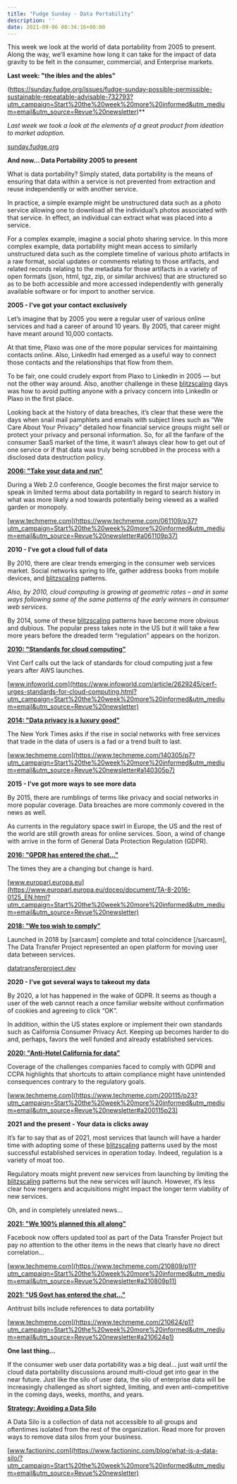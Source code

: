 ```yaml
---
title: "Fudge Sunday - Data Portability"
description: ''
date: 2021-09-06 00:34:16+00:00
---
```




This week we look at the world of data portability from 2005 to present. Along the way, we’ll examine how long it can take for the impact of data gravity to be felt in the consumer, commercial, and Enterprise markets.

 **Last week: "the ibles and the ables"**

(https://sunday.fudge.org/issues/fudge-sunday-possible-permissible-sustainable-repeatable-advisable-732793?utm_campaign=Start%20the%20week%20more%20informed&utm_medium=email&utm_source=Revue%20newsletter)**

*Last week we took a look at the elements of a great product from ideation to market adoption.*

[sunday.fudge.org](https://sunday.fudge.org/issues/fudge-sunday-possible-permissible-sustainable-repeatable-advisable-732793?utm_campaign=Start%20the%20week%20more%20informed&utm_medium=email&utm_source=Revue%20newsletter)

 **And now... Data Portability 2005 to present**

What is data portability? Simply stated, data portability is the means of ensuring that data within a service is not prevented from extraction and reuse independently or with another service.

In practice, a simple example might be unstructured data such as a photo service allowing one to download all the individual’s photos associated with that service. In effect, an individual can extract what was placed into a service.

For a complex example, imagine a social photo sharing service. In this more complex example, data portability might mean access to similarly unstructured data such as the complete timeline of various photo artifacts in a raw format, social updates or comments relating to those artifacts, and related records relating to the metadata for those artifacts in a variety of open formats (json, html, tgz, zip, or similar archives) that are structured so as to be both accessible and more accessed independently with generally available software or for import to another service.

 **2005 - I've got your contact exclusively**

Let’s imagine that by 2005 you were a regular user of various online services and had a career of around 10 years. By 2005, that career might have meant around 10,000 contacts.

At that time, Plaxo was one of the more popular services for maintaining contacts online. Also, LinkedIn had emerged as a useful way to connect those contacts and the relationships that flow from them.

To be fair, one could crudely export from Plaxo to LinkedIn in 2005 — but not the other way around. Also, another challenge in these [blitzscaling](https://hbr.org/2016/04/blitzscaling?utm_campaign=Start%20the%20week%20more%20informed&utm_medium=email&utm_source=Revue%20newsletter) days was how to avoid putting anyone with a privacy concern into LinkedIn or Plaxo in the first place.

Looking back at the history of data breaches, it’s clear that these were the days when snail mail pamphlets and emails with subject lines such as “We Care About Your Privacy” detailed how financial service groups might sell or protect your privacy and personal information. So, for all the fanfare of the consumer SaaS market of the time, it wasn’t always clear how to get out of one service or if that data was truly being scrubbed in the process with a disclosed data destruction policy.

**[2006: "Take your data and run"](https://www.techmeme.com/061109/p37?utm_campaign=Start%20the%20week%20more%20informed&utm_medium=email&utm_source=Revue%20newsletter#a061109p37)**

During a Web 2.0 conference, Google becomes the first major service to speak in limited terms about data portability in regard to search history in what was more likely a nod towards potentially being viewed as a walled garden or monopoly.

[www.techmeme.com](https://www.techmeme.com/061109/p37?utm_campaign=Start%20the%20week%20more%20informed&utm_medium=email&utm_source=Revue%20newsletter#a061109p37)

 **2010 - I've got a cloud full of data**

By 2010, there are clear trends emerging in the consumer web services market. Social networks spring to life, gather address books from mobile devices, and [blitzscaling](https://hbr.org/2016/04/blitzscaling?utm_campaign=Start%20the%20week%20more%20informed&utm_medium=email&utm_source=Revue%20newsletter) patterns.

*Also, by 2010, cloud computing is growing at geometric rates – and in some ways following some of the same patterns of the early winners in consumer web services.*

By 2014, some of these [blitzscaling](https://hbr.org/2016/04/blitzscaling?utm_campaign=Start%20the%20week%20more%20informed&utm_medium=email&utm_source=Revue%20newsletter) patterns have become more obvious and dubious. The popular press takes note in the US but it will take a few more years before the dreaded term “regulation” appears on the horizon.

**[2010: "Standards for cloud computing"](https://www.infoworld.com/article/2629245/cerf-urges-standards-for-cloud-computing.html?utm_campaign=Start%20the%20week%20more%20informed&utm_medium=email&utm_source=Revue%20newsletter)**

Vint Cerf calls out the lack of standards for cloud computing just a few years after AWS launches.

[www.infoworld.com](https://www.infoworld.com/article/2629245/cerf-urges-standards-for-cloud-computing.html?utm_campaign=Start%20the%20week%20more%20informed&utm_medium=email&utm_source=Revue%20newsletter)

**[2014: "Data privacy is a luxury good"](https://www.techmeme.com/140305/p7?utm_campaign=Start%20the%20week%20more%20informed&utm_medium=email&utm_source=Revue%20newsletter#a140305p7)**

The New York Times asks if the rise in social networks with free services that trade in the data of users is a fad or a trend built to last.

[www.techmeme.com](https://www.techmeme.com/140305/p7?utm_campaign=Start%20the%20week%20more%20informed&utm_medium=email&utm_source=Revue%20newsletter#a140305p7)

 **2015 - I've got more ways to see more data**

By 2015, there are rumblings of terms like privacy and social networks in more popular coverage. Data breaches are more commonly covered in the news as well.

As currents in the regulatory space swirl in Europe, the US and the rest of the world are still growth areas for online services. Soon, a wind of change with arrive in the form of General Data Protection Regulation (GDPR).

**[2016: "GPDR has entered the chat..."](https://www.europarl.europa.eu/doceo/document/TA-8-2016-0125_EN.html?utm_campaign=Start%20the%20week%20more%20informed&utm_medium=email&utm_source=Revue%20newsletter)**

The times they are a changing but change is hard.

[www.europarl.europa.eu](https://www.europarl.europa.eu/doceo/document/TA-8-2016-0125_EN.html?utm_campaign=Start%20the%20week%20more%20informed&utm_medium=email&utm_source=Revue%20newsletter)

**[2018: "We too wish to comply"](https://datatransferproject.dev/?utm_campaign=Start%20the%20week%20more%20informed&utm_medium=email&utm_source=Revue%20newsletter)**

Launched in 2018 by [sarcasm] complete and total coincidence [/sarcasm], The Data Transfer Project represented an open platform for moving user data between services.

[datatransferproject.dev](https://datatransferproject.dev/?utm_campaign=Start%20the%20week%20more%20informed&utm_medium=email&utm_source=Revue%20newsletter)

 **2020 - I've got several ways to takeout my data**

By 2020, a lot has happened in the wake of GDPR. It seems as though a user of the web cannot reach a once familiar website without confirmation of cookies and agreeing to click “OK”.

In addition, within the US states explore or implement their own standards such as California Consumer Privacy Act. Keeping up becomes harder to do and, perhaps, favors the well funded and already established services.

**[2020: "Anti-Hotel California for data"](https://www.techmeme.com/200115/p23?utm_campaign=Start%20the%20week%20more%20informed&utm_medium=email&utm_source=Revue%20newsletter#a200115p23)**

Coverage of the challenges companies faced to comply with GDPR and CCPA highlights that shortcuts to attain compliance might have unintended consequences contrary to the regulatory goals.

[www.techmeme.com](https://www.techmeme.com/200115/p23?utm_campaign=Start%20the%20week%20more%20informed&utm_medium=email&utm_source=Revue%20newsletter#a200115p23)

 **2021 and the present - Your data is clicks away**

It’s far to say that as of 2021, most services that launch will have a harder time with adopting some of these [blitzscaling](https://hbr.org/2016/04/blitzscaling?utm_campaign=Start%20the%20week%20more%20informed&utm_medium=email&utm_source=Revue%20newsletter) patterns used by the most successful established services in operation today. Indeed, regulation is a variety of moat too.

Regulatory moats might prevent new services from launching by limiting the [blitzscaling](https://hbr.org/2016/04/blitzscaling?utm_campaign=Start%20the%20week%20more%20informed&utm_medium=email&utm_source=Revue%20newsletter) patterns but the new services will launch. However, it’s less clear how mergers and acquisitions might impact the longer term viability of new services.

Oh, and in completely unrelated news…

**[2021: "We 100% planned this all along"](https://www.techmeme.com/210809/p11?utm_campaign=Start%20the%20week%20more%20informed&utm_medium=email&utm_source=Revue%20newsletter#a210809p11)**

Facebook now offers updated tool as part of the Data Transfer Project but pay no attention to the other items in the news that clearly have no direct correlation…

[www.techmeme.com](https://www.techmeme.com/210809/p11?utm_campaign=Start%20the%20week%20more%20informed&utm_medium=email&utm_source=Revue%20newsletter#a210809p11)

**[2021: "US Govt has entered the chat..."](https://www.techmeme.com/210624/p1?utm_campaign=Start%20the%20week%20more%20informed&utm_medium=email&utm_source=Revue%20newsletter#a210624p1)**

Antitrust bills include references to data portability

[www.techmeme.com](https://www.techmeme.com/210624/p1?utm_campaign=Start%20the%20week%20more%20informed&utm_medium=email&utm_source=Revue%20newsletter#a210624p1)

 **One last thing...**

If the consumer web user data portability was a big deal… just wait until the cloud data portability discussions around multi-cloud get into gear in the near future. Just like the silo of user data, the silo of enterprise data will be increasingly challenged as short sighted, limiting, and even anti-competitive in the coming days, weeks, months, and years.

**[Strategy: Avoiding a Data Silo](https://www.factioninc.com/blog/what-is-a-data-silo/?utm_campaign=Start%20the%20week%20more%20informed&utm_medium=email&utm_source=Revue%20newsletter)**

A Data Silo is a collection of data not accessible to all groups and oftentimes isolated from the rest of the organization. Read more for proven ways to remove data silos from your business.

[www.factioninc.com](https://www.factioninc.com/blog/what-is-a-data-silo/?utm_campaign=Start%20the%20week%20more%20informed&utm_medium=email&utm_source=Revue%20newsletter)









